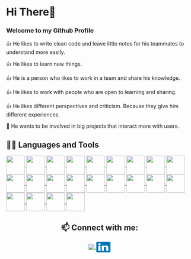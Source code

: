  <h1>Hi There👋</h1>
 <h3>Welcome to my Github Profile</h3>
<p>👍 He likes to write clean code and leave little notes for his teammates to understand more easily. </p>
<p>👍 He likes to learn new things. </p>
<p>👍 He is a person who likes to work in a team and share his knowledge.</p> 
<p>👍 He likes to work with people who are open to learning and sharing.</p> 
<p>👍 He likes different perspectives and criticism. Because they give him different experiences.</p> 
<p>🔭 He wants to be involved in big projects that interact more with users.</p>
<h2>👨‍💻 Languages and Tools</h2>
<a href="https://angular.io/" title="Angular">
 <img align="center"  
      height="50" 
      width="50"
      style="max-width:100%;"
      src="https://upload.wikimedia.org/wikipedia/commons/thumb/c/cf/Angular_full_color_logo.svg/1200px-Angular_full_color_logo.svg.png"/>
 </a>
 <a href="https://vuejs.org/" title="VueJS">
 <img align="center"
      height="50"
      width="50"
      style="max-width:100%;"
      src="https://upload.wikimedia.org/wikipedia/commons/thumb/9/95/Vue.js_Logo_2.svg/1200px-Vue.js_Logo_2.svg.png"/>
 </a>
 <a href="https://react.dev/" title="React">
 <img align="center"  
      height="50" 
      width="50"
      style="max-width:100%;"
      src="https://upload.wikimedia.org/wikipedia/commons/thumb/a/a7/React-icon.svg/1200px-React-icon.svg.png" />
 </a>
  <a href="https://nodejs.org/" title="NodeJS">
 <img align="center"  
      height="50" 
      width="50"
      style="max-width:100%;"
      src="https://miro.medium.com/v2/resize:fit:828/format:webp/1*TY9uBBO9leUbRtlXmQBiug.png" />
 </a>
 <a href="https://expressjs.com/" title="ExpressJS">
 <img align="center"  
      height="50" 
      width="50"
      style="max-width:100%;"
      src="https://encrypted-tbn0.gstatic.com/images?q=tbn:ANd9GcRIrq4Je7z6sTWiUmCy2ROVBWjrkv67wBxhDA&s" />
 </a>
 <a href="https://www.postgresql.org/" title="PostgreSQL">
 <img align="center"  
      height="50" 
      width="50"
      style="max-width:100%;"
      src="https://encrypted-tbn0.gstatic.com/images?q=tbn:ANd9GcQF8IuOGPHRleZpsOK5GETHFVqxB1nurxle1g&s" />
 </a>
  <a href="https://nextjs.org/" title="NextJS">
 <img align="center"  
      height="50" 
      width="50"
      style="max-width:100%;"
      src="https://cdn.icon-icons.com/icons2/2148/PNG/512/nextjs_icon_132160.png" />
 </a>

 
 <a href="https://www.w3schools.com/js/" title="Javascript">
 <img align="center"  
      height="50" 
      width="50"
      style="max-width:100%;"
      src="https://static.javatpoint.com/images/javascript/javascript_logo.png" />
 </a>
 
  <a href="https://www.typescriptlang.org/docs/handbook/typescript-from-scratch.html" title="Typescript">
 <img align="center"  
      height="50" 
      width="50"
      style="max-width:100%;"
      src="https://upload.wikimedia.org/wikipedia/commons/thumb/4/4c/Typescript_logo_2020.svg/2048px-Typescript_logo_2020.svg.png" />
 </a>
 
  <a href="https://www.w3schools.com/html/" title="HTML">
 <img align="center"  
      height="50" 
      width="50"
      style="max-width:100%;"
      src="https://upload.wikimedia.org/wikipedia/commons/thumb/6/61/HTML5_logo_and_wordmark.svg/1200px-HTML5_logo_and_wordmark.svg.png" />
 </a>
 
 <a href="https://www.w3schools.com/css/" title="CSS">
 <img align="center"  
      height="50" 
      width="50"
      style="max-width:100%;"
      src="https://upload.wikimedia.org/wikipedia/commons/thumb/d/d5/CSS3_logo_and_wordmark.svg/1200px-CSS3_logo_and_wordmark.svg.png" />
 </a>
 
 <a href="https://sass-lang.com/" title="SCSS">
 <img align="center"  
      height="50" 
      width="50"
      style="max-width:100%;"
      src="https://upload.wikimedia.org/wikipedia/commons/thumb/9/96/Sass_Logo_Color.svg/182px-Sass_Logo_Color.svg.png" />
 </a>
 
 <a href="https://lesscss.org/" title="Less">
 <img align="center"  
      height="50" 
      width="50"
      style="max-width:100%;"
      src="https://lesscss.org/public/img/less_logo.png" />
 </a>
 
 <a href="https://getbootstrap.com/" title="Bootstrap">
 <img align="center"  
      height="50" 
      width="50"
      style="max-width:100%;"
      src="https://upload.wikimedia.org/wikipedia/commons/thumb/b/b2/Bootstrap_logo.svg/1200px-Bootstrap_logo.svg.png" />
 </a>
 
 <a href="https://www.figma.com/" title="Figma">
 <img align="center"  
      height="50" 
      width="50"
      style="max-width:100%;"
      src="https://upload.wikimedia.org/wikipedia/commons/3/33/Figma-logo.svg" />
 </a>
 
 <a href="https://git-scm.com/" title="Git">
 <img align="center"  
      height="50" 
      width="50"
      style="max-width:100%;"
      src="https://git-scm.com/images/logos/downloads/Git-Icon-1788C.png" />
 </a>
 
 <a href="#" title="Github">
 <img align="center"  
      height="50" 
      width="50"
      style="max-width:100%;"
      src="https://upload.wikimedia.org/wikipedia/commons/thumb/9/95/Font_Awesome_5_brands_github.svg/1200px-Font_Awesome_5_brands_github.svg.png" />
 </a>
 
 <a href="https://about.gitlab.com/" title="Gitlab">
 <img align="center"  
      height="50" 
      width="50"
      style="max-width:100%;"
      src="https://uploads-ssl.webflow.com/5fc40bb60d624c7df9161ca2/5fc68cad3a3cf25b4e55da33_gitlab%20logo.png" />
 </a>
  <a href="https://code.visualstudio.com/" title="VS Code">
 <img align="center"  
      height="50" 
      width="50"
      style="max-width:100%;"
      src="https://upload.wikimedia.org/wikipedia/commons/thumb/9/9a/Visual_Studio_Code_1.35_icon.svg/1200px-Visual_Studio_Code_1.35_icon.svg.png" />
 </a>
  <a href="https://www.jetbrains.com/webstorm/" title="WebStrom">
 <img align="center"  
      height="50" 
      width="50"
      style="max-width:100%;"
      src="https://upload.wikimedia.org/wikipedia/commons/thumb/c/c0/WebStorm_Icon.svg/1200px-WebStorm_Icon.svg.png" />
 </a>
 
   <a href="https://www.jetbrains.com/idea/" title="Intellij IDEA">
 <img align="center"  
      height="50" 
      width="50"
      style="max-width:100%;"
      src="https://upload.wikimedia.org/wikipedia/commons/thumb/9/9c/IntelliJ_IDEA_Icon.svg/800px-IntelliJ_IDEA_Icon.svg.png" />
 </a>
    <a href="https://www.atlassian.com/software/jira" title="Jira">
 <img align="center"  
      height="50" 
      width="50"
      style="max-width:100%;"
      src="https://play-lh.googleusercontent.com/2xGrEIF3DgB2-ijK7GzH7Fz8BVsW_d-z6sn8-UeMmYbpIhJPFn07o6YRjXON3-7SmQ" />
 </a>
 
<h2 align="center">📫 Connect with me:</h4>
<p align="center">
<a href="mailto:emrahakcl02@gmail.com">
<img align="center" src="https://img.shields.io/badge/Gmail-D14836?style=for-the-badge&logo=gmail&logoColor=white" style="max-width:100%;"/>
</a>
<a href="https://www.linkedin.com/in/emrahakcal/">
<img align="center" alt="Lucas-Linkedin" height="30" width="40" src="https://raw.githubusercontent.com/devicons/devicon/master/icons/linkedin/linkedin-original.svg" style="max-width:100%;">
</a>
</p>
